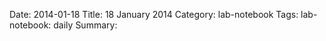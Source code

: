 Date: 2014-01-18
Title: 18 January 2014
Category: lab-notebook
Tags: lab-notebook: daily
Summary: 




